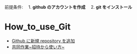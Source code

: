 前提条件:　 1. **github のアカウントを作成**　 2. **git をインストール**

# How_to_use_Git

- [Github に新規 repository を追加](/gitmaster/Make_a_new_repository.md)
- [共同作業~招待から使い方~](/gitmaster/How_to_clone.md)
